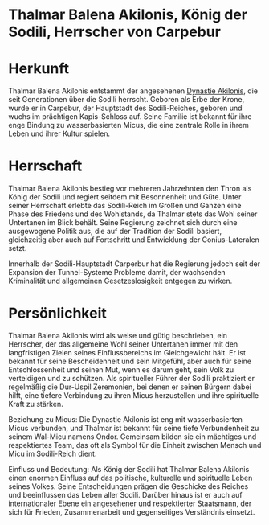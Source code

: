# Thalmar Balena Akilonis, König der Sodili, Herrscher von Carpebur

# Herkunft
Thalmar Balena Akilonis entstammt der angesehenen [Dynastie Akilonis](/content/Volk_/Lateralen/Sodili/Politik/Dynastie_/Sodili-Familie_Akilonis/index.md), die seit Generationen über die Sodili herrscht. Geboren als Erbe der Krone, wurde er in Carpebur, der Hauptstadt des Sodili-Reiches, geboren und wuchs im prächtigen Kapis-Schloss auf. Seine Familie ist bekannt für ihre enge Bindung zu wasserbasierten Micus, die eine zentrale Rolle in ihrem Leben und ihrer Kultur spielen.

# Herrschaft
Thalmar Balena Akilonis bestieg vor mehreren Jahrzehnten den Thron als König der Sodili und regiert seitdem mit Besonnenheit und Güte. Unter seiner Herrschaft erlebte das Sodili-Reich im Großen und Ganzen eine Phase des Friedens und des Wohlstands, da Thalmar stets das Wohl seiner Untertanen im Blick behält. Seine Regierung zeichnet sich durch eine ausgewogene Politik aus, die auf der Tradition der Sodili basiert, gleichzeitig aber auch auf Fortschritt und Entwicklung der Conius-Lateralen setzt. 

Innerhalb der Sodili-Hauptstadt Carperbur hat die Regierung jedoch seit der Expansion der Tunnel-Systeme Probleme damit, der wachsenden Kriminalität und allgemeinen Gesetzeslosigkeit entgegen zu wirken. 

# Persönlichkeit
Thalmar Balena Akilonis wird als weise und gütig beschrieben, ein Herrscher, der das allgemeine Wohl seiner Untertanen immer mit den langfristigen Zielen seines Einflussbereichs im Gleichgewicht hält. Er ist bekannt für seine Bescheidenheit und sein Mitgefühl, aber auch für seine Entschlossenheit und seinen Mut, wenn es darum geht, sein Volk zu verteidigen und zu schützen. Als spiritueller Führer der Sodili praktiziert er regelmäßig die Dur-Uspil Zeremonien, bei denen er seinen Bürgern dabei hilft, eine tiefere Verbindung zu ihren Micus herzustellen und ihre spirituelle Kraft zu stärken.

Beziehung zu Micus:
Die Dynastie Akilonis ist eng mit wasserbasierten Micus verbunden, und Thalmar ist bekannt für seine tiefe Verbundenheit zu seinem Wal-Micu namens Ondor. Gemeinsam bilden sie ein mächtiges und respektiertes Team, das oft als Symbol für die Einheit zwischen Mensch und Micu im Sodili-Reich dient.

Einfluss und Bedeutung:
Als König der Sodili hat Thalmar Balena Akilonis einen enormen Einfluss auf das politische, kulturelle und spirituelle Leben seines Volkes. Seine Entscheidungen prägen die Geschicke des Reiches und beeinflussen das Leben aller Sodili. Darüber hinaus ist er auch auf internationaler Ebene ein angesehener und respektierter Staatsmann, der sich für Frieden, Zusammenarbeit und gegenseitiges Verständnis einsetzt.